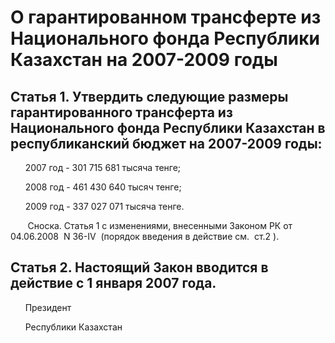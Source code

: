 # О гарантированном трансферте из Национального фонда Республики Казахстан на 2007-2009 годы

## Статья 1. Утвердить следующие размеры гарантированного трансферта из Национального фонда Республики Казахстан в республиканский бюджет на 2007-2009 годы:

      2007 год - 301 715 681 тысяча тенге;

      2008 год - 461 430 640 тысяч тенге;

      2009 год - 337 027 071 тысяча тенге.

       Сноска. Статья 1 с изменениями, внесенными Законом РК от 04.06.2008   N 36-IV   (порядок введения в действие см.   ст.2  ).

## Статья 2. Настоящий Закон вводится в действие с 1 января 2007 года.

      Президент

      Республики Казахстан

